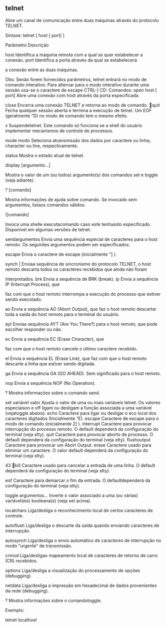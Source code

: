 ## telnet

Abre um canal de comunicação entre duas máquinas através do protocolo
TELNET.

Sintaxe: telnet [ host [ port] ]

Parâmetro Descrição

 

host Identifica a máquina remota com a qual se quer
estabelecer a conexão.
port Identifica a porta através da qual se estabelecerá

a conexão entre as duas máquinas.

Obs: Senão forem fornecidos parâmetros, telnet entrará no modo
de comando interativo. Para alternar para o modo interativo
durante uma sessão usa-se o caractere de escape CTRL-]
CD:
Comandos:
open host [ port]
Abre uma conexão com host através da porta
especificada.

close Encerra uma conexão TELNET e retorna ao
modo de comando.
quit Fecha qualquer sessão aberta e termina a
execução de telnet. Um EOF (geralmente “D)
no modo de comando tem o mesmo efeito.

x Suspendetelnet. Este comando só funciona se
a shell do usuário implementar mecanismos de
controle de processos.

mode modo
Seleciona atransmissão dos dados por caractere
ou linha; character ou line, respectivamente.

status Mostra o estado atual de telnet.

display [argumento...]

Mostra o valor de um (ou todos) argumento(s)
dos comandos set e toggle (veja adiante).

? [comando]

Mostra informações de ajuda sobre comando.
Se invocado sem argumentos, listaos comandos
válidos.

![comando]

Invoca uma shelle executacomando caso este
tenhasido especificado. Disponível em algumas
versões de telnet.

sendargumentos
Envia uma sequência especial de caracteres
para o host remoto. Os seguintes argumentos
podem ser especificados:

escape Envia o caractere de escape (inicialmente "] ).

synch | Enviaa sequência de sincronismo do protocolo
TELNET, o host remoto descarta todos os
caracteres recebidos que ainda não foram

interpretados.
brk Envia a sequência de BRK (break).
ip Envia a sequência IP (Interrupt Process), que

faz com que o host remoto interrompa a
execução do processo que estiver sendo
executado.

ao Envia a sequência AO (Abort Output), que faz
o host remoto descartar toda a saída do host
remoto para o terminal do usuário.

ayt Enviaa sequência AYT (Are You There?) para
o host remoto, que pode escolher responder
ou não.

ec Envia a sequência EC (Erase Character), que

faz com que o host remoto cancele o último
caractere recebido.

el Envia a sequência EL (Erase Line), que faz
com que o host remoto descarte a linha que
estiver sendo digitada.

ga Envia a sequência GA (GO AHEAD). Sem
significado para o host remoto.

nop Envia a sequência NOP (No Operation).

? Mostra informações sobre o comando send.

set variável valor
Ajusta o valor de uma ou mais variáveis telnet.
Os valores especiaison e off ligam ou desligam
a função associada a uma variável (vejatoggle
abaixo).
echo Caractere para ligar ou desligar o eco local
dos caracteres digitados (Inicialmente “E).
escape Caractere de escape para o modo de comando
(inicialmente 2] ).
interrupt Caractere para provocar interrupção do
processo remoto. O default dependerá da
configuração do terminal (veja stty).
quit Caractere para provocar aborto de processo.
O default dependerá da configuração do
terminal (veja stty).
flushoutput
Caractere para provocar um Abort Output.
erase Caractere usado para eliminar um caractere.
O valor default dependerá da configuração do
terminal (veja stty).

43
kill Caractere usado para cancelar a entrada de
uma linha. O default dependerá da
configuração do terminal (veja stty).

eof Caractere para demarcar o fim da entrada. O
defaultdependerá da configuração do terminal
(veja stty).

toggle argumentos...
Inverte o valor associado a uma (ou várias)
variável(eis) booleana(s) (veja set acima).

localchars
Liga/desliga o reconhecimento local de certos
caracteres de controle.

autoflush
Liga/desliga o descarte da saída quando
enviando caracteres de interrupção.

autosynch
Liga/desliga o envio automático de caracteres
de interrupção no modo "urgente" de
transmissão.

crmod Liga/desligao mapeamento local de caracteres
de retorno de carro (CR) recebidos.

options Liga/desliga a visualização do processamento
de opções (debugging).

netdata Liga/desliga a impressão em hexadecimal de
dados provenientes da rede (debugging).

? Mostra informações sobre o comandotoggle.

Exemplo:

telnet localhost



